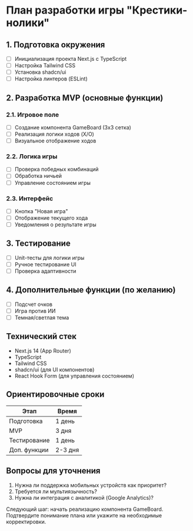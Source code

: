 # План разработки игры "Крестики-нолики"

## 1. Подготовка окружения
- [ ] Инициализация проекта Next.js с TypeScript
- [ ] Настройка Tailwind CSS
- [ ] Установка shadcn/ui
- [ ] Настройка линтеров (ESLint)

## 2. Разработка MVP (основные функции)
### 2.1. Игровое поле
- [ ] Создание компонента GameBoard (3x3 сетка)
- [ ] Реализация логики ходов (X/O)
- [ ] Визуальное отображение ходов

### 2.2. Логика игры
- [ ] Проверка победных комбинаций
- [ ] Обработка ничьей
- [ ] Управление состоянием игры

### 2.3. Интерфейс
- [ ] Кнопка "Новая игра"
- [ ] Отображение текущего хода
- [ ] Уведомления о результате игры

## 3. Тестирование
- [ ] Unit-тесты для логики игры
- [ ] Ручное тестирование UI
- [ ] Проверка адаптивности

## 4. Дополнительные функции (по желанию)
- [ ] Подсчет очков
- [ ] Игра против ИИ
- [ ] Темная/светлая тема

## Технический стек
- Next.js 14 (App Router)
- TypeScript
- Tailwind CSS
- shadcn/ui (для UI компонентов)
- React Hook Form (для управления состоянием)

## Ориентировочные сроки
| Этап | Время |
|------|-------|
| Подготовка | 1 день |
| MVP | 3 дня |
| Тестирование | 1 день |
| Доп. функции | 2-3 дня |

## Вопросы для уточнения
1. Нужна ли поддержка мобильных устройств как приоритет?
2. Требуется ли мультиязычность?
3. Нужна ли интеграция с аналитикой (Google Analytics)?

Следующий шаг: начать реализацию компонента GameBoard. Подтвердите понимание плана или укажите на необходимые корректировки.